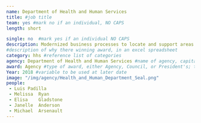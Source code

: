 ```yaml
---
name: Department of Health and Human Services
title: #job title
team: yes #mark no if an individual, NO CAPS
length: short

single: no  #mark yes if an individual NO CAPS
description: Modernized business processes to locate and support areas with healthcare shortages. This work has improved support in high need areas and reduced costs for the Centers of Medicare and Medicaid Services.
#description of why there winning award, in an excel spreadsheet
category: hhs #reference list of categories
agency: Department of Health and Human Services #name of agency, capitalize first letter of each name
award: Agency #type of award, either Agency, Council, or President's; this is case sensitive so make sure to match the options listed exactly. This section generates the format of the card
Year: 2018 #variable to be used at later date
image: "/img/agency/Health_and_Human_Department_Seal.png"
people:
 - Luis	Padilla
 - Melissa	Ryan
 - Elisa	Gladstone
 - Janelle	Anderson
 - Michael	Arsenault
---
```


